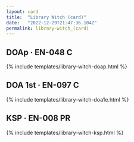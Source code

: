 ```yaml
---
layout: card
title:  "Library Witch (card)"
date:   "2022-12-29T21:47:36.104Z"
permalink: library-witch_(card)
---
```


## DOAp &middot; EN-048 C

{% include templates/library-witch-doap.html %}


## DOA 1st &middot; EN-097 C

{% include templates/library-witch-doa1e.html %}


## KSP &middot; EN-008 PR

{% include templates/library-witch-ksp.html %}

